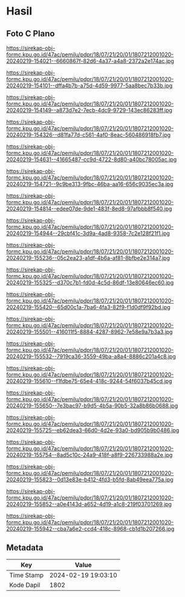 # Hasil

## Foto C Plano

https://sirekap-obj-formc.kpu.go.id/47ac/pemilu/pdpr/18/07/21/20/01/1807212001020-20240219-154021--6660867f-82d6-4a37-a4a8-2372a2e174ac.jpg

https://sirekap-obj-formc.kpu.go.id/47ac/pemilu/pdpr/18/07/21/20/01/1807212001020-20240219-154101--dffa4b7b-a75d-4d59-9977-5aa8bec7b33b.jpg

https://sirekap-obj-formc.kpu.go.id/47ac/pemilu/pdpr/18/07/21/20/01/1807212001020-20240219-154149--a873d7e2-7ecb-4dc9-9729-143ec86283ff.jpg

https://sirekap-obj-formc.kpu.go.id/47ac/pemilu/pdpr/18/07/21/20/01/1807212001020-20240219-154326--d81fa77d-c561-4af0-8eac-560486918fb7.jpg

https://sirekap-obj-formc.kpu.go.id/47ac/pemilu/pdpr/18/07/21/20/01/1807212001020-20240219-154631--41665487-cc9d-4722-8d80-a40bc78005ac.jpg

https://sirekap-obj-formc.kpu.go.id/47ac/pemilu/pdpr/18/07/21/20/01/1807212001020-20240219-154721--9c9be313-9fbc-46ba-aa16-656c9035ec3a.jpg

https://sirekap-obj-formc.kpu.go.id/47ac/pemilu/pdpr/18/07/21/20/01/1807212001020-20240219-154814--edee07de-9de1-483f-8ed8-97afbbb8f540.jpg

https://sirekap-obj-formc.kpu.go.id/47ac/pemilu/pdpr/18/07/21/20/01/1807212001020-20240219-154944--29cbf41c-3d9a-4ad8-9358-7c2e128f21f1.jpg

https://sirekap-obj-formc.kpu.go.id/47ac/pemilu/pdpr/18/07/21/20/01/1807212001020-20240219-155236--05c2ea23-a1df-4b6a-af81-8bfbe2e314a7.jpg

https://sirekap-obj-formc.kpu.go.id/47ac/pemilu/pdpr/18/07/21/20/01/1807212001020-20240219-155325--d370c7b1-fd0d-4c5d-86df-13e80646ec60.jpg

https://sirekap-obj-formc.kpu.go.id/47ac/pemilu/pdpr/18/07/21/20/01/1807212001020-20240219-155420--65d00c1a-7ba6-4fa3-82f9-f1d0df9f92bd.jpg

https://sirekap-obj-formc.kpu.go.id/47ac/pemilu/pdpr/18/07/21/20/01/1807212001020-20240219-155501--416011f5-8884-4287-8962-7e58e9a7b3a3.jpg

https://sirekap-obj-formc.kpu.go.id/47ac/pemilu/pdpr/18/07/21/20/01/1807212001020-20240219-155532--7919ca36-3559-49ba-a8a4-8886c201a4c8.jpg

https://sirekap-obj-formc.kpu.go.id/47ac/pemilu/pdpr/18/07/21/20/01/1807212001020-20240219-155610--f1fdbe75-65e4-418c-9244-54f6037b45cd.jpg

https://sirekap-obj-formc.kpu.go.id/47ac/pemilu/pdpr/18/07/21/20/01/1807212001020-20240219-155650--7e3bac97-b9d5-4b5a-90b5-32a8b86b0688.jpg

https://sirekap-obj-formc.kpu.go.id/47ac/pemilu/pdpr/18/07/21/20/01/1807212001020-20240219-155725--eb62dea3-66d0-4d2e-93a0-bd905b9b0486.jpg

https://sirekap-obj-formc.kpu.go.id/47ac/pemilu/pdpr/18/07/21/20/01/1807212001020-20240219-155754--8ad5c10c-24a9-418f-a8f9-226733988a2e.jpg

https://sirekap-obj-formc.kpu.go.id/47ac/pemilu/pdpr/18/07/21/20/01/1807212001020-20240219-155823--0d13e83e-b412-4fd3-b5fd-8ab49eea775a.jpg

https://sirekap-obj-formc.kpu.go.id/47ac/pemilu/pdpr/18/07/21/20/01/1807212001020-20240219-155852--a0e4143d-a652-4d19-a1c8-219f03701269.jpg

https://sirekap-obj-formc.kpu.go.id/47ac/pemilu/pdpr/18/07/21/20/01/1807212001020-20240219-155942--cba7a6e2-ccd4-418c-8968-cb1d1b207266.jpg


## Metadata

| Key        | Value               |
| ---------- | ------------------- |
| Time Stamp | 2024-02-19 19:03:10 |
| Kode Dapil | 1802                |



